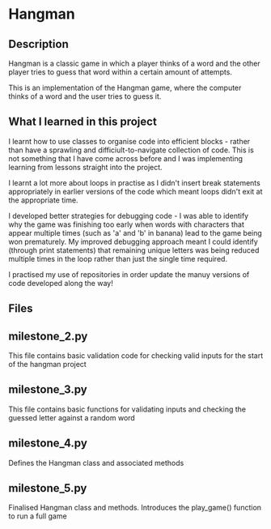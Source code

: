 # Hangman

## Description

Hangman is a classic game in which a player thinks of a word and the other player tries to guess that word within a certain amount of attempts.

This is an implementation of the Hangman game, where the computer thinks of a word and the user tries to guess it.

## What I learned in this project

I learnt how to use classes to organise code into efficient blocks - rather than have a sprawling and difficiult-to-navigate collection of code. This is not something that I have come across before and I was implementing learning from lessons straight into the project.

I learnt a lot more about loops in practise as I didn't insert break statements appropriately in earlier versions of the code which meant loops didn't exit at the appropriate time.

I developed better strategies for debugging code - I was able to identify why the game was finishing too early when words with characters that appear multiple times (such as 'a' and 'b' in banana) lead to the game being won prematurely. My improved debugging approach meant I could identify (through print statements) that remaining unique letters was being reduced multiple times in the loop rather than just the single time required.

I practised my use of repositories in order update the manuy versions of code developed along the way!

## Files

## milestone_2.py
This file contains basic validation code for checking valid inputs for the start of the hangman project

## milestone_3.py
This file contains basic functions for validating inputs and checking the guessed letter against a random word

## milestone_4.py
Defines the Hangman class and associated methods

## milestone_5.py
Finalised Hangman class and methods. Introduces the play_game() function to run a full game